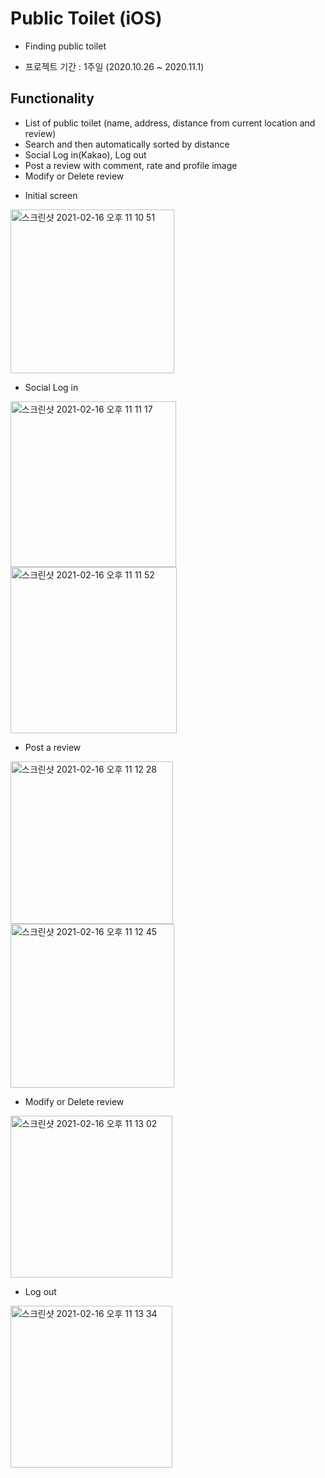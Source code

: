 # Public Toilet (iOS)

* Finding public toilet
- 프로젝트 기간 : 1주일 (2020.10.26 ~ 2020.11.1)



## Functionality

- List of public toilet (name, address, distance from current location and review)
- Search and then automatically sorted by distance
- Social Log in(Kakao), Log out 
- Post a review with comment, rate and profile image
- Modify or Delete review



* Initial screen

<img width="262" alt="스크린샷 2021-02-16 오후 11 10 51" src="https://user-images.githubusercontent.com/48983864/108077415-d7615500-70af-11eb-9a4c-1ef64949d064.png">

* Social Log in

<img width="265" alt="스크린샷 2021-02-16 오후 11 11 17" src="https://user-images.githubusercontent.com/48983864/108077432-dc260900-70af-11eb-9da6-5af9d00dc219.png">
<img width="266" alt="스크린샷 2021-02-16 오후 11 11 52" src="https://user-images.githubusercontent.com/48983864/108077449-dfb99000-70af-11eb-90c7-13c938be95ce.png">


* Post a review 

<img width="260" alt="스크린샷 2021-02-16 오후 11 12 28" src="https://user-images.githubusercontent.com/48983864/108077460-e1835380-70af-11eb-92ba-b95f351bedb5.png">
<img width="262" alt="스크린샷 2021-02-16 오후 11 12 45" src="https://user-images.githubusercontent.com/48983864/108077464-e21bea00-70af-11eb-9126-b5eac5da4e4a.png">


* Modify or Delete review

<img width="259" alt="스크린샷 2021-02-16 오후 11 13 02" src="https://user-images.githubusercontent.com/48983864/108077472-e34d1700-70af-11eb-858d-a9c081518a77.png">


* Log out

<img width="259" alt="스크린샷 2021-02-16 오후 11 13 34" src="https://user-images.githubusercontent.com/48983864/108077477-e516da80-70af-11eb-9ce4-94740ae430eb.png">
